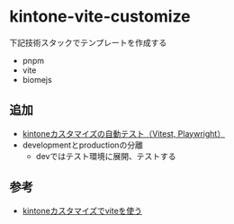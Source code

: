 # kintone-vite-customize

下記技術スタックでテンプレートを作成する

* pnpm
* vite
* biomejs

## 追加

* [kintoneカスタマイズの自動テスト（Vitest, Playwright）](https://cybozu.dev/ja/kintone/tips/development/customize/development-know-how/how-to-test/)
* developmentとproductionの分離
   * devではテスト環境に展開、テストする

## 参考

* [kintoneカスタマイズでviteを使う](./resource/kintone-customize-using-vite.md)
